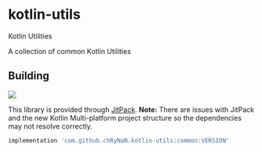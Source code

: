# kotlin-utils
Kotlin Utilities

A collection of common Kotlin Utilities

## Building

[![](https://jitpack.io/v/chRyNaN/kotlin-utils.svg)](https://jitpack.io/#chRyNaN/kotlin-utils)

This library is provided through [JitPack](https://jitpack.io/#chRyNaN/kotlin-utils). **Note:** There are issues with JitPack and the new Kotlin Multi-platform project structure so the dependencies may not resolve correctly.

```groovy
implementation 'com.github.chRyNaN.kotlin-utils:common:VERSION'
```